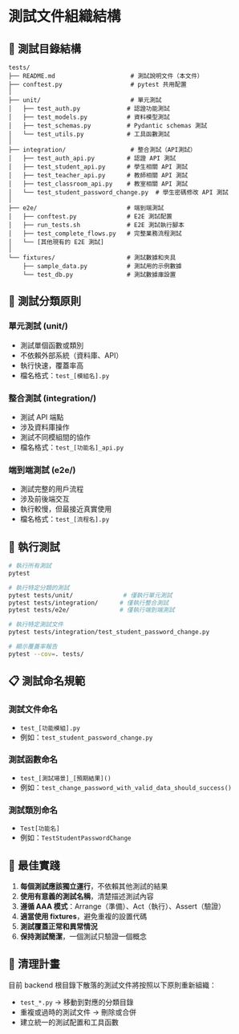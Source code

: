 # 測試文件組織結構

## 📁 測試目錄結構

```
tests/
├── README.md                     # 測試說明文件（本文件）
├── conftest.py                   # pytest 共用配置
│
├── unit/                         # 單元測試
│   ├── test_auth.py             # 認證功能測試
│   ├── test_models.py           # 資料模型測試
│   ├── test_schemas.py          # Pydantic schemas 測試
│   └── test_utils.py            # 工具函數測試
│
├── integration/                  # 整合測試（API測試）
│   ├── test_auth_api.py         # 認證 API 測試
│   ├── test_student_api.py      # 學生相關 API 測試
│   ├── test_teacher_api.py      # 教師相關 API 測試
│   ├── test_classroom_api.py    # 教室相關 API 測試
│   └── test_student_password_change.py  # 學生密碼修改 API 測試
│
├── e2e/                         # 端到端測試
│   ├── conftest.py              # E2E 測試配置
│   ├── run_tests.sh             # E2E 測試執行腳本
│   ├── test_complete_flows.py   # 完整業務流程測試
│   └── [其他現有的 E2E 測試]
│
└── fixtures/                    # 測試數據和夾具
    ├── sample_data.py           # 測試用的示例數據
    └── test_db.py               # 測試數據庫設置
```

## 🎯 測試分類原則

### 單元測試 (unit/)
- 測試單個函數或類別
- 不依賴外部系統（資料庫、API）
- 執行快速，覆蓋率高
- 檔名格式：`test_[模組名].py`

### 整合測試 (integration/)
- 測試 API 端點
- 涉及資料庫操作
- 測試不同模組間的協作
- 檔名格式：`test_[功能名]_api.py`

### 端到端測試 (e2e/)
- 測試完整的用戶流程
- 涉及前後端交互
- 執行較慢，但最接近真實使用
- 檔名格式：`test_[流程名].py`

## 🔧 執行測試

```bash
# 執行所有測試
pytest

# 執行特定分類的測試
pytest tests/unit/              # 僅執行單元測試
pytest tests/integration/      # 僅執行整合測試
pytest tests/e2e/              # 僅執行端到端測試

# 執行特定測試文件
pytest tests/integration/test_student_password_change.py

# 顯示覆蓋率報告
pytest --cov=. tests/
```

## 📋 測試命名規範

### 測試文件命名
- `test_[功能模組].py`
- 例如：`test_student_password_change.py`

### 測試函數命名
- `test_[測試場景]_[預期結果]()`
- 例如：`test_change_password_with_valid_data_should_success()`

### 測試類別命名
- `Test[功能名]`
- 例如：`TestStudentPasswordChange`

## 🚀 最佳實踐

1. **每個測試應該獨立運行**，不依賴其他測試的結果
2. **使用有意義的測試名稱**，清楚描述測試內容
3. **遵循 AAA 模式**：Arrange（準備）、Act（執行）、Assert（驗證）
4. **適當使用 fixtures**，避免重複的設置代碼
5. **測試覆蓋正常和異常情況**
6. **保持測試簡潔**，一個測試只驗證一個概念

## 📝 清理計畫

目前 backend 根目錄下散落的測試文件將按照以下原則重新組織：

- `test_*.py` → 移動到對應的分類目錄
- 重複或過時的測試文件 → 刪除或合併
- 建立統一的測試配置和工具函數